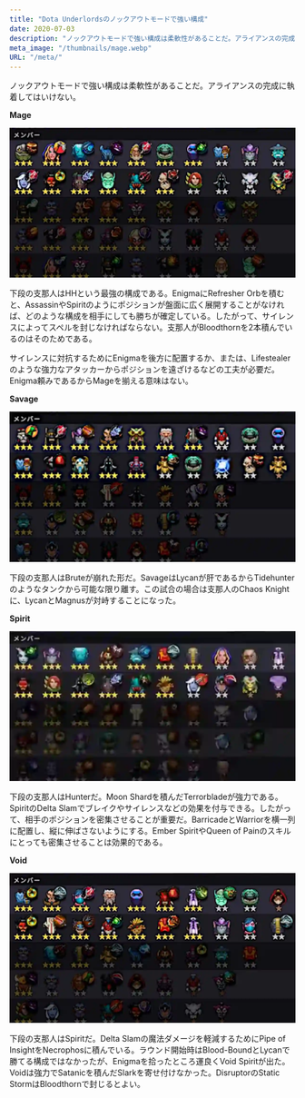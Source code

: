 ```yaml
---
title: "Dota Underlordsのノックアウトモードで強い構成"
date: 2020-07-03
description: "ノックアウトモードで強い構成は柔軟性があることだ。アライアンスの完成に執着してはいけない。"
meta_image: "/thumbnails/mage.webp"
URL: "/meta/"
---
```


ノックアウトモードで強い構成は柔軟性があることだ。アライアンスの完成に執着してはいけない。<!--more-->

**Mage**

![Mage](../meta/mage.webp)

下段の支那人はHHという最強の構成である。EnigmaにRefresher Orbを積むと、AssassinやSpiritのようにポジションが盤面に広く展開することがなければ、どのような構成を相手にしても勝ちが確定している。したがって、サイレンスによってスペルを封じなければならない。支那人がBloodthornを2本積んでいるのはそのためである。

サイレンスに対抗するためにEnigmaを後方に配置するか、または、Lifestealerのような強力なアタッカーからポジションを遠ざけるなどの工夫が必要だ。Enigma頼みであるからMageを揃える意味はない。

**Savage**

![Savage](../meta/savage.webp)

下段の支那人はBruteが崩れた形だ。SavageはLycanが肝であるからTidehunterのようなタンクから可能な限り離す。この試合の場合は支那人のChaos Knightに、LycanとMagnusが対峙することになった。

**Spirit**

![Spirit](../meta/spirit.webp)

下段の支那人はHunterだ。Moon Shardを積んだTerrorbladeが強力である。SpiritのDelta Slamでブレイクやサイレンスなどの効果を付与できる。したがって、相手のポジションを密集させることが重要だ。BarricadeとWarriorを横一列に配置し、縦に伸ばさないようにする。Ember SpiritやQueen of Painのスキルにとっても密集させることは効果的である。

**Void**

![Void](../meta/void.webp)

下段の支那人はSpiritだ。Delta Slamの魔法ダメージを軽減するためにPipe of InsightをNecrophosに積んでいる。ラウンド開始時はBlood-BoundとLycanで勝てる構成ではなかったが、Enigmaを拾ったところ運良くVoid Spiritが出た。Voidは強力でSatanicを積んだSlarkを寄せ付けなかった。DisruptorのStatic StormはBloodthornで封じるとよい。